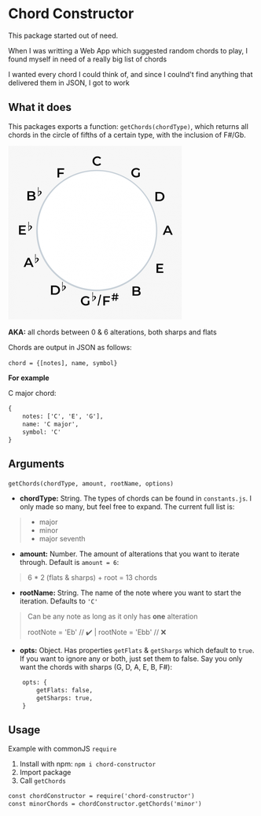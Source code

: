 # Chord Constructor 
This package started out of need. 

When I was writting a Web App which suggested
random chords to play, I found myself in need of a really big list of chords

I wanted every chord I could think of, and since I coulnd't find anything that
delivered them in JSON, I got to work 

## What it does
This packages exports a function: `getChords(chordType)`, which returns all 
chords in the circle of fifths of a certain type, with the inclusion of F#/Gb. 

![circle of fifths](./fifths.png)

**AKA:** all chords between 0 & 6 alterations, both sharps and flats

Chords are output in JSON as follows: 

`chord = {[notes], name, symbol}`

**For example** 

C major chord: 
 
 ```
{
     notes: ['C', 'E', 'G'],
     name: 'C major',
     symbol: 'C'
}
 ```

## Arguments

`getChords(chordType, amount, rootName, options)`

+ **chordType:** String. The types of chords can be found in `constants.js`. I only made so many, but feel free to expand. The current full list is: 

>- major
>- minor
>- major seventh

+ **amount:** Number. The amount of alterations that you want to iterate through. Default is `amount = 6`:

>6 * 2 (flats & sharps) + root = 13 chords

+ **rootName:** String. The name of the note where you want to start the iteration. Defaults to `'C'`

> Can be any note as long as it only has **one** alteration
>
> rootNote = 'Eb' // :heavy_check_mark: |  rootNote = 'Ebb' // :x:

+ **opts:** Object. Has properties `getFlats` & `getSharps` which default to `true`. If you want to ignore any or both, just set them to false. Say you only want the chords with sharps (G, D, A, E, B, F#): 
```
    opts: {
        getFlats: false,
        getSharps: true,
    }
```
## Usage
Example with commonJS `require`
1. Install with npm:  `npm i chord-constructor`
2. Import package 
3. Call `getChords`

```
const chordConstructor = require('chord-constructor')
const minorChords = chordConstructor.getChords('minor')
```

